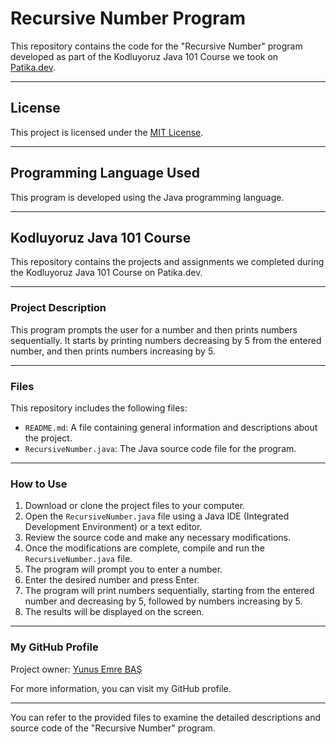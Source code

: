 # Recursive Number Program

This repository contains the code for the "Recursive Number" program developed as part of the Kodluyoruz Java 101 Course we took on [Patika.dev](https://www.patika.dev/tr).

---

## License

This project is licensed under the [MIT License](https://opensource.org/licenses/MIT).

---

## Programming Language Used

This program is developed using the Java programming language.

---

## Kodluyoruz Java 101 Course

This repository contains the projects and assignments we completed during the Kodluyoruz Java 101 Course on Patika.dev.

---

### Project Description

This program prompts the user for a number and then prints numbers sequentially. It starts by printing numbers decreasing by 5 from the entered number, and then prints numbers increasing by 5.

---

### Files

This repository includes the following files:

- `README.md`: A file containing general information and descriptions about the project.
- `RecursiveNumber.java`: The Java source code file for the program.

---

### How to Use

1. Download or clone the project files to your computer.
2. Open the `RecursiveNumber.java` file using a Java IDE (Integrated Development Environment) or a text editor.
3. Review the source code and make any necessary modifications.
4. Once the modifications are complete, compile and run the `RecursiveNumber.java` file.
5. The program will prompt you to enter a number.
6. Enter the desired number and press Enter.
7. The program will print numbers sequentially, starting from the entered number and decreasing by 5, followed by numbers increasing by 5.
8. The results will be displayed on the screen.

---

### My GitHub Profile

Project owner: [Yunus Emre BAŞ](https://github.com/emreyunubas)

For more information, you can visit my GitHub profile.

---

You can refer to the provided files to examine the detailed descriptions and source code of the "Recursive Number" program.

